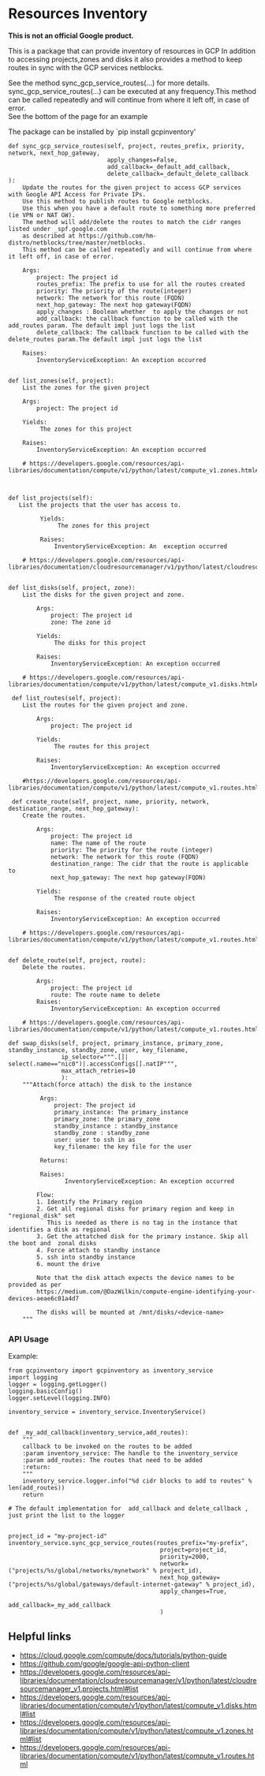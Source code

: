 # Resources Inventory

**This is not an official Google product.**


This is a package that can provide inventory of resources in GCP
In addition to accessing projects,zones and disks it also provides a method to keep routes in sync with the GCP services netblocks.

See the method sync_gcp_service_routes(...) for more details.  
sync_gcp_service_routes(...) can be executed at any frequency.This method can be called repeatedly and will continue from where it left off, in case of error.  
See the bottom of the page for an example


The package can be installed by `pip install gcpinventory'

    def sync_gcp_service_routes(self, project, routes_prefix, priority, network, next_hop_gateway,
                                apply_changes=False,
                                add_callback=_default_add_callback,
                                delete_callback=_default_delete_callback ):
        Update the routes for the given project to access GCP services with Google API Access for Private IPs.
        Use this method to publish routes to Google netblocks.
        Use this when you have a default route to something more preferred (ie VPN or NAT GW).
        The method will add/delete the routes to match the cidr ranges listed under _spf.google.com
        as described at https://github.com/hm-distro/netblocks/tree/master/netblocks.
        This method can be called repeatedly and will continue from where it left off, in case of error.
        
        Args:
            project: The project id
            routes_prefix: The prefix to use for all the routes created
            priority: The priority of the route(integer)
            network: The network for this route (FQDN)
            next_hop_gateway: The next hop gateway(FQDN)
            apply_changes : Boolean whether  to apply the changes or not
            add_callback: the callback function to be called with the add_routes param. The default impl just logs the list
            delete_callback: The callback function to be called with the delete_routes param.The default impl just logs the list
            
        Raises:
            InventoryServiceException: An exception occurred
    
    
    def list_zones(self, project):
        List the zones for the given project
        
        Args:
            project: The project id
        
        Yields:
             The zones for this project
        
        Raises:
            InventoryServiceException: An exception occurred
       
        # https://developers.google.com/resources/api-libraries/documentation/compute/v1/python/latest/compute_v1.zones.html#list



    def list_projects(self):
       List the projects that the user has access to.

             Yields:
                  The zones for this project

             Raises:
                 InventoryServiceException: An  exception occurred
      
        # https://developers.google.com/resources/api-libraries/documentation/cloudresourcemanager/v1/python/latest/cloudresourcemanager_v1.projects.html#list
        
        
    def list_disks(self, project, zone):
        List the disks for the given project and zone.

            Args:
                project: The project id
                zone: The zone id

            Yields:
                 The disks for this project

            Raises:
                InventoryServiceException: An exception occurred
        
        # https://developers.google.com/resources/api-libraries/documentation/compute/v1/python/latest/compute_v1.disks.html#list
        
     def list_routes(self, project):
        List the routes for the given project and zone.

            Args:
                project: The project id

            Yields:
                 The routes for this project

            Raises:
                InventoryServiceException: An exception occurred
        
        #https://developers.google.com/resources/api-libraries/documentation/compute/v1/python/latest/compute_v1.routes.html
        
     def create_route(self, project, name, priority, network, destination_range, next_hop_gateway):
        Create the routes.

            Args:
                project: The project id
                name: The name of the route
                priority: The priority for the route (integer)
                network: The network for this route (FQDN)
                destination_range: The cidr that the route is applicable to
                next_hop_gateway: The next hop gateway(FQDN)

            Yields:
                 The response of the created route object

            Raises:
                InventoryServiceException: An exception occurred
       
        # https://developers.google.com/resources/api-libraries/documentation/compute/v1/python/latest/compute_v1.routes.html
        
        
    def delete_route(self, project, route):
        Delete the routes.

            Args:
                project: The project id
                route: The route name to delete
            Raises:
                InventoryServiceException: An exception occurred
       
        # https://developers.google.com/resources/api-libraries/documentation/compute/v1/python/latest/compute_v1.routes.html       

    def swap_disks(self, project, primary_instance, primary_zone, standby_instance, standby_zone, user, key_filename,
                   ip_selector=""".[]| select(.name=="nic0")|.accessConfigs[].natIP""",
                   max_attach_retries=10
                   ):
        """Attach(force attach) the disk to the instance

             Args:
                 project: The project id
                 primary_instance: The primary_instance
                 primary_zone: the primary_zone
                 standby_instance : standby_instance
                 standby_zone : standby_zone
                 user: user to ssh in as
                 key_filename: the key file for the user

             Returns:

             Raises:
                    InventoryServiceException: An exception occurred

            Flow:
            1. Identify the Primary region
            2. Get all regional disks for primary region and keep in "regional_disk" set
               This is needed as there is no tag in the instance that identifies a disk as regional
            3. Get the attatched disk for the primary instance. Skip all the boot and  zonal disks
            4. Force attach to standby instance
            5. ssh into standby instance
            6. mount the drive

            Note that the disk attach expects the device names to be provided as per
            https://medium.com/@DazWilkin/compute-engine-identifying-your-devices-aeae6c01a4d7

            The disks will be mounted at /mnt/disks/<device-name>
        """


### API Usage
Example:

    from gcpinventory import gcpinventory as inventory_service    
    import logging
    logger = logging.getLogger()
    logging.basicConfig()
    logger.setLevel(logging.INFO)
    
    inventory_service = inventory_service.InventoryService()


    def _my_add_callback(inventory_service,add_routes):
        """
        callback to be invoked on the routes to be added
        :param inventory_service: The handle to the inventory_service
        :param add_routes: The routes that need to be added
        :return:
        """
        inventory_service.logger.info("%d cidr blocks to add to routes" % len(add_routes))
        return
        
    # The default implementation for  add_callback and delete_callback , just print the list to the logger
    
    
    project_id = "my-project-id"
    inventory_service.sync_gcp_service_routes(routes_prefix="my-prefix",
                                               project=project_id,
                                               priority=2000,
                                               network=("projects/%s/global/networks/mynetwork" % project_id),
                                               next_hop_gateway=("projects/%s/global/gateways/default-internet-gateway" % project_id),
                                               apply_changes=True,
                                               add_callback=_my_add_callback
                                               )


                                             


## Helpful links

  -  https://cloud.google.com/compute/docs/tutorials/python-guide
  -  https://github.com/google/google-api-python-client
  -  https://developers.google.com/resources/api-libraries/documentation/cloudresourcemanager/v1/python/latest/cloudresourcemanager_v1.projects.html#list
  -  https://developers.google.com/resources/api-libraries/documentation/compute/v1/python/latest/compute_v1.disks.html#list
  -  https://developers.google.com/resources/api-libraries/documentation/compute/v1/python/latest/compute_v1.zones.html#list
  -  https://developers.google.com/resources/api-libraries/documentation/compute/v1/python/latest/compute_v1.routes.html


